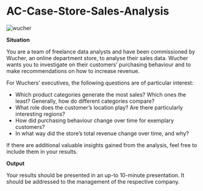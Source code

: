 # AC-Case-Store-Sales-Analysis

![wucher](https://github.com/yannikgaebel/AC-Case-Store-Sales-Analysis/assets/58168717/908b13c3-00f0-477c-a5d4-162381b957ce)

**Situation**

You are a team of freelance data analysts and have been commissioned by Wucher, an online department store, to analyse their sales data. Wucher wants you to investigate on their customers’ purchasing behaviour and to make recommendations on how to increase revenue.

For Wuchers’ executives, the following questions are of particular interest:

- Which product categories generate the most sales? Which ones the least? Generally, how do different categories compare?
- What role does the customer’s location play? Are there particularly interesting regions?
- How did purchasing behaviour change over time for exemplary customers?
- In what way did the store’s total revenue change over time, and why?

If there are additional valuable insights gained from the analysis, feel free to include them in your results.

**Output**

Your results should be presented in an up-to 10-minute presentation. It should be addressed to the management of the respective company.
